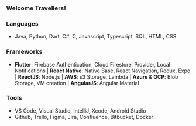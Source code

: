 ### Welcome Travellers!

### Languages
- Java, Python, Dart, C#, C, Javascript, Typescript, SQL, HTML, CSS
### Frameworks
- **Flutter**: Firebase Authentication, Cloud Firestore, Provider, Local Notifications | **React Native**: Native Base, React Navigation, Redux, Expo | **ReactJS**: Node.js | **AWS**: s3 Storage, Lambda | **Azure & GCP**: Blob Storage, VM creation | **AngularJS**: Angular Material
### Tools
- VS Code, Visual Studio, IntelliJ, Xcode, Android Studio
- Github, Trello, Figma, Jira, Confluence, Bitbucket, Docker

<!--
**BraydenKlemens/BraydenKlemens** is a ✨ _special_ ✨ repository because its `README.md` (this file) appears on your GitHub profile.

Here are some ideas to get you started:

- 🔭 I’m currently working on ...
- 🌱 I’m currently learning ...
- 👯 I’m looking to collaborate on ...
- 🤔 I’m looking for help with ...
- 💬 Ask me about ...
- 📫 How to reach me: ...
- 😄 Pronouns: ...
- ⚡ Fun fact: ...
-->
